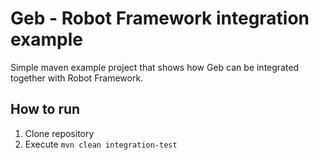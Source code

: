 # Geb - Robot Framework integration example

Simple maven example project that shows how Geb can be integrated together with Robot Framework.

## How to run
1. Clone repository
1. Execute `mvn clean integration-test`
